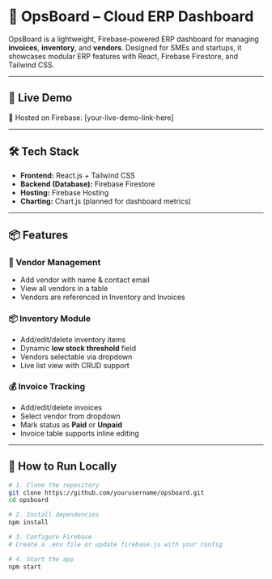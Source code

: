 # 🧠 OpsBoard – Cloud ERP Dashboard

OpsBoard is a lightweight, Firebase-powered ERP dashboard for managing **invoices**, **inventory**, and **vendors**. Designed for SMEs and startups, it showcases modular ERP features with React, Firebase Firestore, and Tailwind CSS.

---

## 🚀 Live Demo

📍 Hosted on Firebase: [your-live-demo-link-here]

---

## 🛠️ Tech Stack

- **Frontend:** React.js + Tailwind CSS  
- **Backend (Database):** Firebase Firestore  
- **Hosting:** Firebase Hosting  
- **Charting:** Chart.js (planned for dashboard metrics)

---

## 📦 Features

### 🔧 Vendor Management
- Add vendor with name & contact email
- View all vendors in a table
- Vendors are referenced in Inventory and Invoices

### 📦 Inventory Module
- Add/edit/delete inventory items
- Dynamic **low stock threshold** field
- Vendors selectable via dropdown
- Live list view with CRUD support

### 💰 Invoice Tracking
- Add/edit/delete invoices
- Select vendor from dropdown
- Mark status as **Paid** or **Unpaid**
- Invoice table supports inline editing

---

## 🧪 How to Run Locally

```bash
# 1. Clone the repository
git clone https://github.com/yourusername/opsboard.git
cd opsboard

# 2. Install dependencies
npm install

# 3. Configure Firebase
# Create a .env file or update firebase.js with your config

# 4. Start the app
npm start
